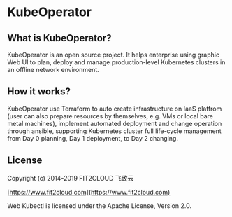 # KubeOperator

## What is KubeOperator?

KubeOperator is an open source project. It helps enterprise using graphic Web UI to plan, deploy and manage production-level Kubernetes clusters in an offline network environment. 

## How it works?

KubeOperator use Terraform to auto create infrastructure on IaaS platfrom (user can also prepare resources by themselves, e.g. VMs or local bare metal machines), implement automated deployment and change operation through ansible, supporting Kubernetes cluster full life-cycle management from Day 0 planning, Day 1 deployment, to Day 2 changing.

## License

Copyright (c) 2014-2019 FIT2CLOUD 飞致云<br>

[https://www.fit2cloud.com](https://www.fit2cloud.com)<br>

Web Kubectl is licensed under the Apache License, Version 2.0.
